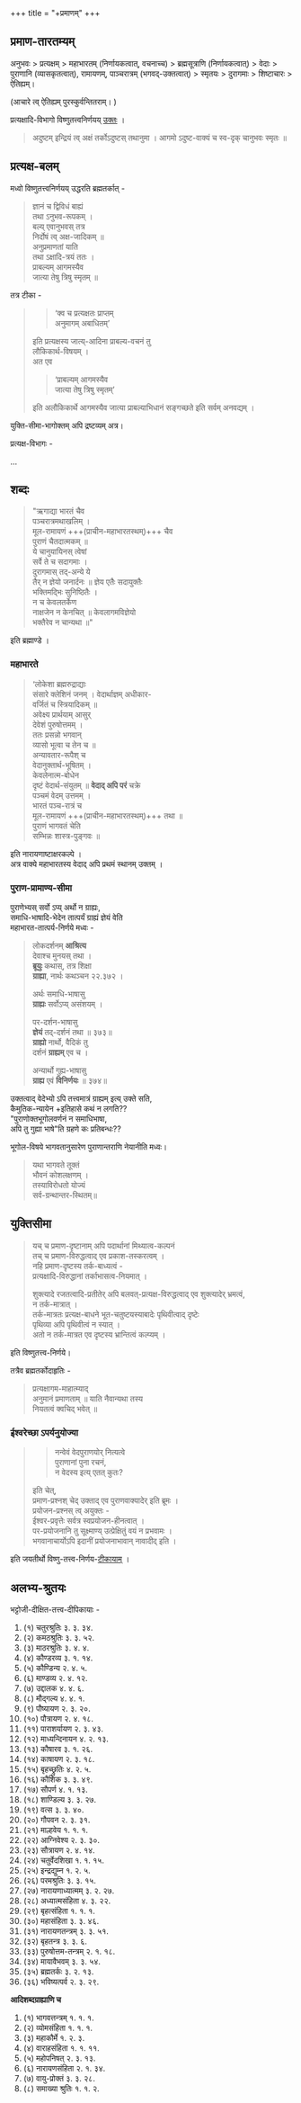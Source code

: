 +++
title = "+प्रमाणम्"
+++
## प्रमाण-तारतम्यम्

अनुभवः > प्रत्यक्षम् > महाभारतम् (निर्णायकत्वात्, वचनाच्च) > ब्रह्मसूत्राणि (निर्णायकत्वात्) > वेदाः  > पुराणानि (व्यासकृतत्वात्), रामायणम्, पाञ्चरात्रम् (भगवद्-उक्तत्वात्) > स्मृतयः > दुरागमाः > शिष्टाचारः > ऐतिह्यम्। 

(आचारे त्व् ऐतिह्यम् पुरस्कुर्वन्तितराम्। )

प्रत्यक्षादि-विभागो विष्णुतत्त्वनिर्णयय् [उक्तः](/mAdhvam/tattvam/madhvaH/10-prakaraNAni/08-viShNu-tattva-nirNayaH/02_TIkA_TippaNi/03_prathamaH_parichChedaH_3/16_pratyaxavibhAgakathanam) ।  

> अदुष्टम् इन्द्रियं त्व् अक्षं
तर्कोऽदुष्टस् तथानुमा ।
आगमो ऽदुष्ट-वाक्यं च
स्व-दृक् चानुभवः स्मृतः ॥

## प्रत्यक्ष-बलम्

मध्वो विष्णुतत्त्वनिर्णयय् उद्धरति ब्रह्मतर्कात् - 

> ज्ञानं च द्विविधं बाह्यं  
तथा ऽनुभव-रूपकम् ।  
बल्य् एवानुभवस् तत्र  
निर्दोषं त्व् अक्ष-जादिकम् ॥  
> अनुप्रमाणतां याति  
तथा ऽक्षादि-त्रयं ततः ।  
प्राबल्यम् आगमस्यैव  
जात्या तेषु त्रिषु स्मृतम् ॥

तत्र टीका - 

> > ‘क्व च प्रत्यक्षतः प्राप्तम्  
अनुमागम् अबाधितम्’  
> 
> इति प्रत्यक्षस्य जात्य्-आदिना प्राबल्य-वचनं तु  
लौकिकार्थ-विषयम् ।  
अत एव  
> 
> > ‘प्राबल्यम् आगमस्यैव  
जात्या तेषु त्रिषु स्मृतम्’  
> 
> इति अलौकिकार्थे आगमस्यैव जात्या प्राबल्याभिधानं सङ्गच्छते इति सर्वम् अनवद्यम् ।

युक्ति-सीमा-भागोक्तम् अपि द्रष्टव्यम् अत्र। 

प्रत्यक्ष-विभागः - 

…

## शब्दः
> "ऋगाद्या भारतं चैव  
पञ्चरात्रमथाखलिम् ।  
मूल-रामायणं +++(प्राचीन-महाभारतस्थम्)+++ चैव  
पुराणं चैतदात्मकम् ॥  
ये चानुयायिनस् त्वेषां  
सर्वे ते च सदागमाः ।  
दुरागमास् तद्-अन्ये ये  
तैर् न ज्ञेयो जनार्दनः ॥
ज्ञेय एतैः सदायुक्तैः  
भक्तिमद्भिः सुनिष्ठितैः ।  
न च केवलतर्केण  
नाक्षजेन न केनचित् ॥
केवलागमविज्ञेयो  
भक्तैरेव न चान्यथा ॥" 

इति ब्रह्माण्डे ।

### महाभारते
> ‘लोकेशा ब्रह्मरुद्राद्याः  
संसारे क्लेशिनं जनम् ।
वेदार्थाज्ञम् अधीकार-  
वर्जितं च स्त्रियादिकम् ॥  
अवेक्ष्य प्रार्थयाम् आसुर्  
देवेशं पुरुषोत्तमम् ।  
ततः प्रसन्नो भगवान्  
व्यासो भूत्वा च तेन च ॥  
अन्यावतार-रूपैश् च  
वेदानुक्तार्थ-भूषितम् ।  
केवलेनात्म-बोधेन  
दृष्टं वेदार्थ-संयुतम् ॥
**वेदाद् अपि परं** चक्रे  
पञ्चमं वेदम् उत्तमम् ।  
भारतं पञ्च-रात्रं च  
मूल-रामायणं +++(प्राचीन-महाभारतस्थम्)+++ तथा ॥  
पुराणं भागवतं चेति  
सम्भिन्नः शास्त्र-पुङ्गवः ॥

इति नारायणाष्टाक्षरकल्पे ।  
अत्र वाक्ये महाभारतस्य वेदाद् अपि प्रथमं स्थानम् उक्तम् ।

### पुराण-प्रामाण्य-सीमा
पुराणेभ्यस् सर्वो ऽप्य् अर्थो न ग्राह्यः,  
समाधि-भाषादि-भेदेन तात्पर्यं ग्राह्यं ज्ञेयं वेति  
महाभारत-तात्पर्य-निर्णये मध्वः - 

> लोकदर्शनम् **आश्रित्य**  
देवाश्च मुनयस् तथा ।  
**ब्रूयुः** कथास्, तत्र शिक्षा  
**ग्राह्या**, नार्थः कथञ्चन २२.३७२ ।  
>
> अर्थः समाधि-भाषासु  
**ग्राह्यः** सर्वोऽप्य् असंशयम् ।  
>
> पर-दर्शन-भाषासु  
**ज्ञेयं** तद्-दर्शनं तथा ॥ ३७३॥  
**ग्राह्यो** नार्थो, वैदिकं तु  
दर्शनं **ग्राह्यम्** एव च ।  
>
> अन्यार्थो गुह्य-भाषासु  
**ग्राह्य** एवं **विनिर्णयः** ॥ ३७४॥

उक्तत्वाद् वेदेभ्यो ऽपि तत्त्वमात्रं ग्राह्यम् इत्य् उक्ते सति,  
कैमुतिक-न्यायेन +इतिहासे कथं न लगति??  
"पुराणोक्तभूगोलवर्णनं न समाधिभाषा,  
अपि तु गुह्या भाषे"ति ग्रहणे कः प्रतिबन्धः??

भूगोल-विषये भागवतानुसारेण पुराणान्तराणि नेयानीति मध्वः। 

> यथा भागवते तूक्तं  
भौवनं कोशलक्षणम् ।   
तस्याविरोधतो योज्यं  
सर्व-ग्रन्थान्तर-स्थितम्॥

## युक्तिसीमा
> यच् च प्रमाण-दृष्टानाम् अपि पदार्थानां मिथ्यात्व-कल्पनं  
तच् च प्रमाण-विरुद्धत्वाद् एव प्रकाश-तस्करत्वम् ।  
नहि प्रमाण-दृष्टस्य तर्क-बाध्यत्वं -  
प्रत्यक्षादि-विरुद्धानां तर्काभासत्व-नियमात् ।
> 
> शुक्त्यादे रजतत्वादि-प्रतीतेर् अपि बलवत्-प्रत्यक्ष-विरुद्धत्वाद् एव शुक्त्यादेर् भ्रमत्वं,  
न तर्क-मात्रात् ।  
तर्क-मात्रतः प्रत्यक्ष-बाधने भूत-चतुष्टयस्याबादेः पृथिवीत्वाद् दृष्टेः  
पृथिव्या अपि पृथिवीत्वं न स्यात् ।  
अतो न तर्क-मात्रत एव दृष्टस्य भ्रान्तित्वं कल्प्यम् ।

इति विष्णुतत्त्व-निर्णये। 

तत्रैव ब्रह्मतर्कोदाहृतिः -

> प्रत्यक्षागम-माहात्म्याद्  
अनुमानं प्रमाणताम् ॥
याति नैवान्यथा तस्य  
नियतत्वं क्वचिद् भवेत् ॥

### ईश्वरेच्छा ऽपर्यनुयोज्या

> > नन्वेवं वेदपुराणयोर् नित्यत्वे  
पुराणानां पुना रचनं,  
न वेदस्य इत्य् एतत् कुतः?  
> 
> इति चेत्,  
प्रमाण-प्रश्नश् चेद् उक्ताद् एव पुराणवाक्यादेर् इति ब्रूमः ।  
प्रयोजन-प्रश्नस् त्व् अयुक्तः -  
ईश्वर-प्रवृत्तेः सर्वत्र स्वप्रयोजन-हीनत्वात् ।  
पर-प्रयोजनानि तु सूक्ष्माण्य् उत्प्रेक्षितुं वयं न प्रभवामः ।  
भगवानाचार्योऽपि इदानीं प्रयोजनाभावान् नावादीद् इति ।

इति जयतीर्थो विष्णु-तत्त्व-निर्णय-[टीकायाम्](/mAdhvam/tattvam/madhvaH/10-prakaraNAni/08-viShNu-tattva-nirNayaH/02_TIkA_TippaNi/02_prathamaH_parichChedaH_2/20_vedAnAM_pralayakAlInasthitisamarthana) । 

## अलभ्य-श्रुतयः

भट्टोजी-दीक्षित-तत्त्व-दीपिकायाः -

1.  (१) चतुरश्रुतिः ३. ३. ३४.
2.  (२) कमठश्रुतिः ३. ३. ५२.
3.  (३) माठरश्रुतिः ३. ४. ४.
4.  (४) कौण्डरव्य ३. १. १४.
5.  (५) कौण्डिन्य २. ४. ५.
6.  (६) माण्डव्य २. ४. १२.
7.  (७) उद्दालक ४. ४. ६.
8.  (८) मौद्गल्य ४. ४. १.
9.  (९) पौष्यायण २. ३. २०.
10. (१०) पौत्रायण २. ४. १८.
11. (११) पाराशर्यायण २. ३. ४३.
12. (१२) माध्यन्दिनायन ४. २. १३.
13. (१३) कौषारव ३. १. २६.
14. (१४) काषायण २. ३. १८.
15. (१५) बृहच्छ्रुतिः ४. २. ५.
16. (१६) कौशिक ३. ३. ४९.
17. (१७) सौपर्ण ४. १. १३.
18. (१८) शाण्डिल्य ३. ३. २७.
19. (१९) वत्स ३. ३. ४०.
20. (२०) गौपवन २. ३. ३१.
21. (२१) माल्हवेय १. १. १.
22. (२२) आग्निवेश्य २. ३. ३०.
23. (२३) सौत्रायण २. ४. १४.
24. (२४) चतुर्वेदशिखा १. १. १५.
25. (२५) इन्द्रद्युम्न १. २. ५.
26. (२६) परमश्रुतिः ३. ३. १५.
27. (२७) नारायणाध्यात्मम् ३. २. २७.
28. (२८) अध्यात्मसंहिता ४. ३. २२.
29. (२९) बृहत्संहिता १. १. १.
30. (३०) महासंहिता ३. ३. ४६.
31. (३१) नारायणतन्त्रम् ३. ३. ५१.
32. (३२) बृहतन्त्र ३. ३. ६.
33. (३३) पुरुषोत्तम-तन्त्रम् २. १. १८.
34. (३४) मायावैभवम् ३. ३. ५४.
35. (३५) ब्रह्मतर्कः ३. २. १३.
36. (३६) भविष्यत्पर्व २. ३. २९.

**आदिशब्दग्राह्याणि च**

1.  (१) भागवत्तन्त्रम् १. १. १.
2.  (२) व्योमसंहिता १. १. १.
3.  (३) महाकौर्मे १. २. ३.
4.  (४) वाराहसंहिता १. १. ११.
5.  (५) महोपनिषत् २. ३. १३.
6.  (६) नारायणसंहिता २. १. ३४.
7.  (७) वायु-प्रोक्तं ३. ३. २८.
8.  (८) समाख्या श्रुतिः १. १. २.
